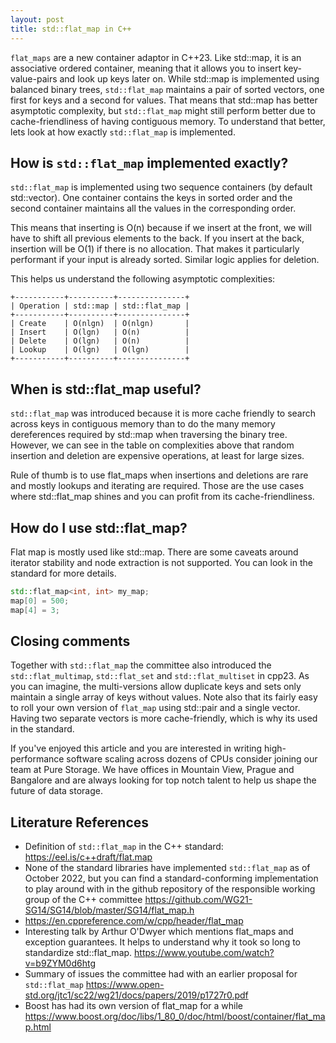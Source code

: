 ```yaml
---
layout: post
title: std::flat_map in C++ 
---
```


`flat_maps` are a new container adaptor in C++23. Like std::map, it is an associative ordered container, meaning that it allows you to insert key-value-pairs and look up keys later on. While std::map is implemented using balanced binary trees, `std::flat_map` maintains a pair of sorted vectors, one first for keys and a second for values. That means that std::map has better asymptotic complexity, but `std::flat_map` might still perform better due to cache-friendliness of having contiguous memory. To understand that better, lets look at how exactly `std::flat_map` is implemented.

## How is `std::flat_map` implemented exactly?

`std::flat_map` is implemented using two sequence containers (by default std::vector). One container contains the keys in sorted order and the second container maintains all the values in the corresponding order.

This means that inserting is O(n) because if we insert at the front, we will have to shift all previous elements to the back. If you insert at the back, insertion will be O(1) if there is no allocation. That makes it particularly performant if your input is already sorted. Similar logic applies for deletion.

This helps us understand the following asymptotic complexities:

```
+-----------+----------+---------------+
| Operation | std::map | std::flat_map |
+-----------+----------+---------------+
| Create    | O(nlgn)  | O(nlgn)       |
| Insert    | O(lgn)   | O(n)          |
| Delete    | O(lgn)   | O(n)          |
| Lookup    | O(lgn)   | O(lgn)        |
+-----------+----------+---------------+
```

## When is std::flat_map useful?

`std::flat_map` was introduced because it is more cache friendly to search across keys in contiguous memory than to do the many memory dereferences required by std::map when traversing the binary tree. However, we can see in the table on complexities above that random insertion and deletion are expensive operations, at least for large sizes.

Rule of thumb is to use flat_maps when insertions and deletions are rare and mostly lookups and iterating are required. Those are the use cases where std::flat_map shines and you can profit from its cache-friendliness.

## How do I use std::flat_map?

Flat map is mostly used like std::map. There are some caveats around iterator stability and node extraction is not supported. You can look in the standard for more details.

```c++
std::flat_map<int, int> my_map;
map[0] = 500;
map[4] = 3;
```

## Closing comments

Together with `std::flat_map` the committee also introduced the `std::flat_multimap`, `std::flat_set` and `std::flat_multiset` in cpp23. As you can imagine, the multi-versions allow duplicate keys and sets only maintain a single array of keys without values. Note also that its fairly easy to roll your own version of `flat_map` using std::pair and a single vector. Having two separate vectors is more cache-friendly, which is why its used in the standard.

If you've enjoyed this article and you are interested in writing high-performance software scaling across dozens of CPUs consider joining our team at Pure Storage. We have offices in Mountain View, Prague and Bangalore and are always looking for top notch talent to help us shape the future of data storage.

## Literature References

- Definition of `std::flat_map` in the C++ standard: <https://eel.is/c++draft/flat.map>
- None of the standard libraries have implemented `std::flat_map` as of October 2022, but you can find a standard-conforming implementation to play around with in the github repository of the responsible working group of the C++ committee <https://github.com/WG21-SG14/SG14/blob/master/SG14/flat_map.h>
- <https://en.cppreference.com/w/cpp/header/flat_map>
- Interesting talk by Arthur O'Dwyer which mentions flat_maps and exception guarantees. It helps to understand why it took so long to standardize std::flat_map. <https://www.youtube.com/watch?v=b9ZYM0d6htg>
- Summary of issues the committee had with an earlier proposal for `std::flat_map` <https://www.open-std.org/jtc1/sc22/wg21/docs/papers/2019/p1727r0.pdf>
- Boost has had its own version of flat_map for a while <https://www.boost.org/doc/libs/1_80_0/doc/html/boost/container/flat_map.html>
